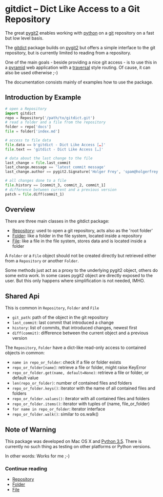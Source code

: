 gitdict – Dict Like Access to a Git Repository
=============================================

The great [pygit2][] enables working with [python][] on a [git][] repository on a fast but low level basis. 

The [gitdict][] package builds on [pygit2][] but offers a simple interface to the git repository, but is currently limited to reading from a repository. 

One of the main goals - beside providing a nice git access - is to use this in a [pyramid][] web application with a [traversal][] style routing. Of cause, it can also be used otherwise ;-)

The documentation consists mainly of examples how to use the package.


Introduction by Example
-----------------------

```python
# open a Repository
import gitdict
repo = Repository('/path/to/gitdict.git')
# read a folder and a file from the repository
folder = repo['docs']
file = folder['index.md']

# access to file data
file.data == b'gitdict - Dict Like Access […]'
file.text == 'gitdict - Dict Like Access […]'

# data about the last change to the file
last_change = file.last_commit
last_change.message == 'latest commit message'
last_change.author == pygit2.Signature('Holger Frey', 'spam@holgerfrey.de')

# all changes done to a file
file.history == [commit_3, commit_2, commit_1]
# difference between current and a previous version
patch = file.diff(commit_1)
```

Overview
--------

There are three main classes in the gitdict package: 

- [Repository][gd_repo]: used to open a git repository, acts also as the 'root folder'
- [Folder][gd_folder]: like a folder in the file system, located inside a repository
- [File][gd_file]: like a file in the file system, stores data and is located inside a folder

A `Folder` or a `File` object should not be created directly but retrieved either from a `Repository` or another `Folder`.

Some methods just act as a proxy to the underlying pygit2 object, others do some extra work. In some cases pygit2 object are directly exposed to the user. But this only happens where simplification is not needed, IMHO.


Shared Api
----------

This is common in `Repository`, `Folder` and `File`

- `git_path`: path of the object in the git repository
- `last_commit`: last commit that introduced a change
- `history`: list of commits, that introduced changes, newest first
- `diff(commit)`: difference between the current object and a previous version

The `Repository`, `Folder` have a dict-like read-only access to contained objects in common: 

- `name in repo_or_folder`: check if a file or folder exists
- `repo_or_folder[name]`: retrieve a file or folder, might raise KeyError
- `repo_or_folder.get(name, default=None)`: retrieve a file or folder, or default value
- `len(repo_or_folder)`: number of contained files and folders
- `repo_or_folder.keys()`:  iterator with the name of all contained files and folders
- `repo_or_folder.values()`: iterator with all contained files and folders
- `repo_or_folder.items()`: iterator with tuples of (name, file_or_folder)
- `for name in repo_or_folder`: iterator interface
- `repo_or_folder.walk()`: similar to os.walk()


Note of Warning
---------------

This package was developed on Mac OS X and [Python 3.5][py35]. There is currently no such thing as testing on other platforms or Python versions. 

In other words: Works for me ;-)


### Continue reading

- [Repository][gd_repo]
- [Folder][gd_folder]
- [File][gd_file]


[pygit2]:    http://www.pygit2.org
[python]:    https://www.python.org
[git]:       http://git-scm.com
[gitdict]:   https://github.com/holgi/gitdict
[dict]:      https://docs.python.org/3.5/library/stdtypes.html#mapping-types-dict
[pyramid]:   http://www.pylonsproject.org
[traversal]: http://docs.pylonsproject.org/projects/pyramid/en/latest/narr/traversal.html
[py35]:      https://docs.python.org/3/
[gd_repo]:   repository.md
[gd_folder]: folder.md
[gd_file]:   file.md